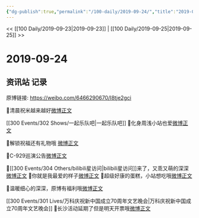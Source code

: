 ```yaml
---
{"dg-publish":true,"permalink":"/100-daily/2019-09-24/","title":"2019-09-24"}
---
```



<< [[100 Daily/2019-09-23\|2019-09-23]] | [[100 Daily/2019-09-25\|2019-09-25]] >>

# 2019-09-24

## 资讯站 记录

原博链接: https://weibo.com/6466290670/I8tje2gci

🌸清晨祝米越来越好[微博正文](https://m.weibo.cn/6466290670/4419976330725716)

[[300 Events/302 Shows/一起乐队吧\|一起乐队吧]]
🌸化身周浅小站也爱[微博正文](https://m.weibo.cn/6466290670/4420024808647906)

🌸解锁祝福还有礼物哦
[微博正文](https://m.weibo.cn/6466290670/4420040478616727)

🌸C-929巡演公告[微博正文](https://m.weibo.cn/6466290670/4420041217404012)

🌸[[300 Events/304 Others/bilibili星访问\|bilibili星访问]]来了，又乖又萌的深深[微博正文](https://m.weibo.cn/6466290670/4420062020261511)
🌸你就是我最爱的样子[微博正文](https://m.weibo.cn/6466290670/4420132594164946)
🌸超级好康的蛋糕，小站想吃哦[微博正文](https://m.weibo.cn/6466290670/4420181402705337)

🌸温暖细心的深深，原博有福利哦[微博正文](https://m.weibo.cn/6466290670/4420111731188687)

[[300 Events/301 Lives/万科庆祝新中国成立70周年文艺晚会\|万科庆祝新中国成立70周年文艺晚会]]
🌸长沙活动延期了但是明天开票哦[微博正文](https://m.weibo.cn/6466290670/4420188268856553)
